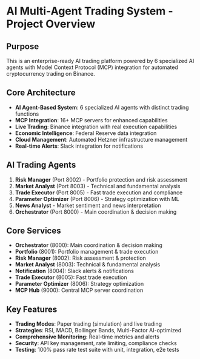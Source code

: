 # AI Multi-Agent Trading System - Project Overview

## Purpose
This is an enterprise-ready AI trading platform powered by 6 specialized AI agents with Model Context Protocol (MCP) integration for automated cryptocurrency trading on Binance.

## Core Architecture
- **AI Agent-Based System**: 6 specialized AI agents with distinct trading functions
- **MCP Integration**: 16+ MCP servers for enhanced capabilities
- **Live Trading**: Binance integration with real execution capabilities
- **Economic Intelligence**: Federal Reserve data integration
- **Cloud Management**: Automated Hetzner infrastructure management
- **Real-time Alerts**: Slack integration for notifications

## AI Trading Agents
1. **Risk Manager** (Port 8002) - Portfolio protection and risk assessment
2. **Market Analyst** (Port 8003) - Technical and fundamental analysis
3. **Trade Executor** (Port 8005) - Fast trade execution and compliance
4. **Parameter Optimizer** (Port 8006) - Strategy optimization with ML
5. **News Analyst** - Market sentiment and news interpretation
6. **Orchestrator** (Port 8000) - Main coordination & decision making

## Core Services
- **Orchestrator** (8000): Main coordination & decision making
- **Portfolio** (8001): Portfolio management & trade execution
- **Risk Manager** (8002): Risk assessment & protection
- **Market Analyst** (8003): Technical & fundamental analysis
- **Notification** (8004): Slack alerts & notifications
- **Trade Executor** (8005): Fast trade execution
- **Parameter Optimizer** (8006): Strategy optimization
- **MCP Hub** (9000): Central MCP server coordination

## Key Features
- **Trading Modes**: Paper trading (simulation) and live trading
- **Strategies**: RSI, MACD, Bollinger Bands, Multi-Factor AI-optimized
- **Comprehensive Monitoring**: Real-time metrics and alerts
- **Security**: API key management, rate limiting, compliance checks
- **Testing**: 100% pass rate test suite with unit, integration, e2e tests